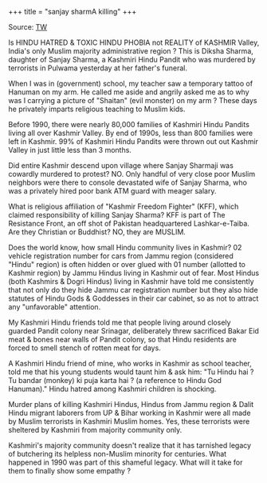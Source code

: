 +++
title = "sanjay sharmA killing"
+++

Source: [TW](https://unrollthread.com/t/1630246552345391104/)

Is HINDU HATRED & TOXIC HINDU PHOBIA not REALITY of KASHMIR Valley, India's only Muslim majority administrative region ? This is Diksha Sharma, daughter of Sanjay Sharma, a Kashmiri Hindu Pandit who was murdered by terrorists in Pulwama yesterday at her father's funeral.
 
When I was in (government) school, my teacher saw a temporary tattoo of Hanuman on my arm. He called me aside and angrily asked me as to why was I carrying a picture of "Shaitan" (evil monster) on my arm ? These days he privately imparts religious teaching to Muslim kids.

Before 1990, there were nearly 80,000 families of Kashmiri Hindu Pandits living all over Kashmir Valley. By end of 1990s, less than 800 families were left in Kashmir. 99% of Kashmiri Hindu Pandits were thrown out out Kashmir Valley in just little less than 3 months.

Did entire Kashmir descend upon village where Sanjay Sharmaji was cowardly murdered to protest? NO. Only handful of very close poor Muslim neighbors were there to console devastated wife of Sanjay Sharma, who was a privately hired poor bank ATM guard with meager salary.

What is religious affiliation of "Kashmir Freedom Fighter" (KFF), which claimed responsibility of killing Sanjay Sharma? KFF is part of The Resistance Front, an off shot of Pakistan headquartered Lashkar-e-Taiba. Are they Christian or Buddhist? NO, they are MUSLIM.

Does the world know, how small Hindu community lives in Kashmir? 02 vehicle registration number for cars from Jammu region (considered "Hindu" region) is often hidden or over glued with 01 number (allotted to Kashmir region) by Jammu Hindus living in Kashmir out of fear. Most Hindus (both Kashmirs & Dogri Hindus) living in Kashmir have told me consistently that not only do they hide Jammu car registration number but they also hide statutes of Hindu Gods & Goddesses in their car cabinet, so as not to attract any "unfavorable" attention.

My Kashmiri Hindu friends told me that people living around closely guarded Pandit colony near Srinagar, deliberately threw sacrificed Bakar Eid meat & bones near walls of Pandit colony, so that Hindu residents are forced to smell stench of rotten meat for days. 

A Kashmiri Hindu friend of mine, who works in Kashmir as school teacher, told me that his young students would taunt him & ask him: "Tu Hindu hai ? Tu bandar (monkey) ki puja karta hai ? (a reference to Hindu God Hanuman)." Hindu hatred among Kashmiri children is shocking.


Murder plans of killing Kashmiri Hindus, Hindus from Jammu region & Dalit Hindu migrant laborers from UP & Bihar working in Kashmir were all made by Muslim terrorists in Kashmiri Muslim homes. Yes, these terrorists were sheltered by Kashmiri from majority community only.

Kashmiri's majority community doesn't realize that it has tarnished legacy of butchering its helpless non-Muslim minority for centuries. What happened in 1990 was part of this shameful legacy. What will it take for them to finally show some empathy ?
